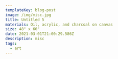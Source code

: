 ```yaml
---
templateKey: blog-post
image: /img/misc.jpg
title: Untitled 5
materials: Oil, acrylic, and charcoal on canvas
size: 48" x 60"
date: 2021-03-01T21:00:29.586Z
description: misc
tags:
  - art
---
```

